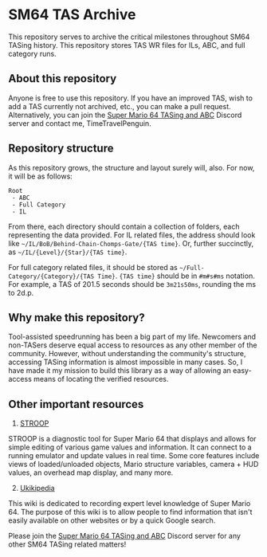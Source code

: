 # SM64 TAS Archive
This repository serves to archive the critical milestones throughout SM64 TASing history. This repository stores TAS WR files for ILs, ABC, and full category runs.

## About this repository
Anyone is free to use this repository. If you have an improved TAS, wish to add a TAS currently not archived, etc., you can make a pull request. Alternatively, you can join the [Super Mario 64 TASing and ABC](https://discord.gg/ECskvyF) Discord server and contact me, TimeTravelPenguin.

## Repository structure
As this repository grows, the structure and layout surely will, also. For now, it will be as follows:
```
Root
 - ABC
 - Full Category
 - IL
```
From there, each directory should contain a collection of folders, each representing the data provided.
For IL related files, the address should look like `~/IL/BoB/Behind-Chain-Chomps-Gate/{TAS time}`.
Or, further succinctly, as `~/IL/{Level}/{Star}/{TAS time}`.

For full category related files, it should be stored as `~/Full-Category/{Category}/{TAS Time}`.
`{TAS time}` should be in `#m#s#ms` notation. For example, a TAS of 201.5 seconds should be `3m21s50ms`, rounding the ms to 2d.p.

## Why make this repository?
Tool-assisted speedrunning has been a big part of my life. Newcomers and non-TASers deserve equal access to resources as any other member of the community. However, without understanding the community's structure, accessing TASing information is almost impossible in many cases. So, I have made it my mission to build this library as a way of allowing an easy-access means of locating the verified resources.

## Other important resources
1. [STROOP](https://github.com/SM64-TAS-ABC/STROOP)

STROOP is a diagnostic tool for Super Mario 64 that displays and allows for simple editing of various game values and information. It can connect to a running emulator and update values in real time. Some core features include views of loaded/unloaded objects, Mario structure variables, camera + HUD values, an overhead map display, and many more.

2. [Ukikipedia](https://ukikipedia.net/wiki/Main_Page)

This wiki is dedicated to recording expert level knowledge of Super Mario 64. The purpose of this wiki is to allow people to find information that isn't easily available on other websites or by a quick Google search.

Please join the [Super Mario 64 TASing and ABC](https://discord.gg/ECskvyF) Discord server for any other SM64 TASing related matters!
